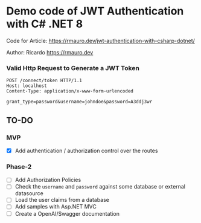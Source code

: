 # Demo code of JWT Authentication with C# .NET 8

Code for Article: https://rmauro.dev/jwt-authentication-with-csharp-dotnet/

Author: Ricardo https://rmauro.dev

### Valid Http Request to Generate a JWT Token

```http
POST /connect/token HTTP/1.1
Host: localhost
Content-Type: application/x-www-form-urlencoded

grant_type=password&username=johndoe&password=A3ddj3wr
```


## TO-DO

### MVP

- [X] Add authentication / authorization control over the routes

### Phase-2

- [ ] Add Authorization Policies
- [ ] Check the `username` and `password` against some database or external datasource
- [ ] Load the user claims from a database
- [ ] Add samples with Asp.NET MVC
- [ ] Create a OpenAI/Swagger documentation
